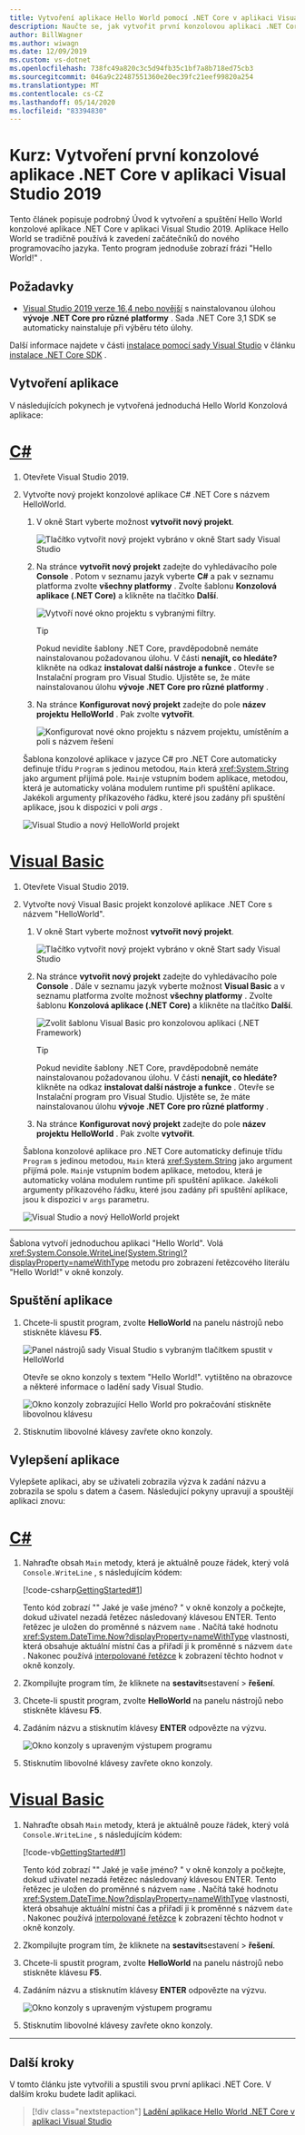 ```yaml
---
title: Vytvoření aplikace Hello World pomocí .NET Core v aplikaci Visual Studio
description: Naučte se, jak vytvořit první konzolovou aplikaci .NET Core pomocí C# nebo Visual Basic pomocí sady Visual Studio.
author: BillWagner
ms.author: wiwagn
ms.date: 12/09/2019
ms.custom: vs-dotnet
ms.openlocfilehash: 738fc49a820c3c5d94fb35c1bf7a8b718ed75cb3
ms.sourcegitcommit: 046a9c22487551360e20ec39fc21eef99820a254
ms.translationtype: MT
ms.contentlocale: cs-CZ
ms.lasthandoff: 05/14/2020
ms.locfileid: "83394830"
---
```

# <a name="tutorial-create-your-first-net-core-console-application-in-visual-studio-2019"></a>Kurz: Vytvoření první konzolové aplikace .NET Core v aplikaci Visual Studio 2019

Tento článek popisuje podrobný Úvod k vytvoření a spuštění Hello World konzolové aplikace .NET Core v aplikaci Visual Studio 2019. Aplikace Hello World se tradičně používá k zavedení začátečníků do nového programovacího jazyka. Tento program jednoduše zobrazí frázi "Hello World!" .

## <a name="prerequisites"></a>Požadavky

- [Visual Studio 2019 verze 16,4 nebo novější](https://visualstudio.microsoft.com/downloads/?utm_medium=microsoft&utm_source=docs.microsoft.com&utm_campaign=inline+link&utm_content=download+vs2019) s nainstalovanou úlohou **vývoje .NET Core pro různé platformy** . Sada .NET Core 3,1 SDK se automaticky nainstaluje při výběru této úlohy.

Další informace najdete v části [instalace pomocí sady Visual Studio](../install/sdk.md?pivots=os-windows#install-with-visual-studio) v článku [instalace .NET Core SDK](../install/sdk.md?pivots=os-windows) .

## <a name="create-the-app"></a>Vytvoření aplikace

V následujících pokynech je vytvořená jednoduchá Hello World Konzolová aplikace:

<!-- markdownlint-disable MD025 -->

# <a name="c"></a>[C#](#tab/csharp)

1. Otevřete Visual Studio 2019.

1. Vytvořte nový projekt konzolové aplikace C# .NET Core s názvem HelloWorld.

   1. V okně Start vyberte možnost **vytvořit nový projekt**.

      ![Tlačítko vytvořit nový projekt vybráno v okně Start sady Visual Studio](./media/with-visual-studio/start-window.png)

   1. Na stránce **vytvořit nový projekt** zadejte do vyhledávacího pole **Console** . Potom v seznamu jazyk vyberte **C#** a pak v seznamu platforma zvolte **všechny platformy** . Zvolte šablonu **Konzolová aplikace (.NET Core)** a klikněte na tlačítko **Další**.

      ![Vytvoří nové okno projektu s vybranými filtry.](./media/with-visual-studio/create-new-project.png)

      > [!TIP]
      > Pokud nevidíte šablony .NET Core, pravděpodobně nemáte nainstalovanou požadovanou úlohu. V části **nenajít, co hledáte?** klikněte na odkaz **instalovat další nástroje a funkce** . Otevře se Instalační program pro Visual Studio. Ujistěte se, že máte nainstalovanou úlohu **vývoje .NET Core pro různé platformy** .

   1. Na stránce **Konfigurovat nový projekt** zadejte do pole **název projektu** **HelloWorld** . Pak zvolte **vytvořit**.

      ![Konfigurovat nové okno projektu s názvem projektu, umístěním a poli s názvem řešení](./media/with-visual-studio/configure-new-project.png)

   Šablona konzolové aplikace v jazyce C# pro .NET Core automaticky definuje třídu `Program` s jedinou metodou, `Main` která <xref:System.String> jako argument přijímá pole. `Main`je vstupním bodem aplikace, metodou, která je automaticky volána modulem runtime při spuštění aplikace. Jakékoli argumenty příkazového řádku, které jsou zadány při spuštění aplikace, jsou k dispozici v poli *args* .

   ![Visual Studio a nový HelloWorld projekt](./media/with-visual-studio/visual-studio-main-window.png)

# <a name="visual-basic"></a>[Visual Basic](#tab/vb)

1. Otevřete Visual Studio 2019.

1. Vytvořte nový Visual Basic projekt konzolové aplikace .NET Core s názvem "HelloWorld".

   1. V okně Start vyberte možnost **vytvořit nový projekt**.

      ![Tlačítko vytvořit nový projekt vybráno v okně Start sady Visual Studio](./media/with-visual-studio/start-window.png)

   1. Na stránce **vytvořit nový projekt** zadejte do vyhledávacího pole **Console** . Dále v seznamu jazyk vyberte možnost **Visual Basic** a v seznamu platforma zvolte možnost **všechny platformy** . Zvolte šablonu **Konzolová aplikace (.NET Core)** a klikněte na tlačítko **Další**.

      ![Zvolit šablonu Visual Basic pro konzolovou aplikaci (.NET Framework)](./media/with-visual-studio/vb/create-new-project.png)

      > [!TIP]
      > Pokud nevidíte šablony .NET Core, pravděpodobně nemáte nainstalovanou požadovanou úlohu. V části **nenajít, co hledáte?** klikněte na odkaz **instalovat další nástroje a funkce** . Otevře se Instalační program pro Visual Studio. Ujistěte se, že máte nainstalovanou úlohu **vývoje .NET Core pro různé platformy** .

   1. Na stránce **Konfigurovat nový projekt** zadejte do pole **název projektu** **HelloWorld** . Pak zvolte **vytvořit**.

   Šablona konzolové aplikace pro .NET Core automaticky definuje třídu `Program` s jedinou metodou, `Main` která <xref:System.String> jako argument přijímá pole. `Main`je vstupním bodem aplikace, metodou, která je automaticky volána modulem runtime při spuštění aplikace. Jakékoli argumenty příkazového řádku, které jsou zadány při spuštění aplikace, jsou k dispozici v `args` parametru.

   ![Visual Studio a nový HelloWorld projekt](./media/with-visual-studio/vb/visual-studio-main-window.png)

---

   Šablona vytvoří jednoduchou aplikaci "Hello World". Volá <xref:System.Console.WriteLine(System.String)?displayProperty=nameWithType> metodu pro zobrazení řetězcového literálu "Hello World!" v okně konzoly.

## <a name="run-the-app"></a>Spuštění aplikace

1. Chcete-li spustit program, zvolte **HelloWorld** na panelu nástrojů nebo stiskněte klávesu **F5**.

   ![Panel nástrojů sady Visual Studio s vybraným tlačítkem spustit v HelloWorld](./media/with-visual-studio/run-program.png)

   Otevře se okno konzoly s textem "Hello World!". vytištěno na obrazovce a některé informace o ladění sady Visual Studio.

   ![Okno konzoly zobrazující Hello World pro pokračování stiskněte libovolnou klávesu](./media/with-visual-studio/hello-world-console.png)

1. Stisknutím libovolné klávesy zavřete okno konzoly.

## <a name="enhance-the-app"></a>Vylepšení aplikace

Vylepšete aplikaci, aby se uživateli zobrazila výzva k zadání názvu a zobrazila se spolu s datem a časem. Následující pokyny upravují a spouštějí aplikaci znovu:

# <a name="c"></a>[C#](#tab/csharp)

1. Nahraďte obsah `Main` metody, která je aktuálně pouze řádek, který volá `Console.WriteLine` , s následujícím kódem:

   [!code-csharp[GettingStarted#1](~/samples/snippets/csharp/getting_started/with_visual_studio/HelloWorld.cs#1)]

   Tento kód zobrazí "" Jaké je vaše jméno? " v okně konzoly a počkejte, dokud uživatel nezadá řetězec následovaný klávesou ENTER. Tento řetězec je uložen do proměnné s názvem `name` . Načítá také hodnotu <xref:System.DateTime.Now?displayProperty=nameWithType> vlastnosti, která obsahuje aktuální místní čas a přiřadí ji k proměnné s názvem `date` . Nakonec používá [interpolované řetězce](../../csharp/language-reference/tokens/interpolated.md) k zobrazení těchto hodnot v okně konzoly.

1. Zkompilujte program tím, že kliknete na **sestavit**sestavení  >  **řešení**.

1. Chcete-li spustit program, zvolte **HelloWorld** na panelu nástrojů nebo stiskněte klávesu **F5**.

1. Zadáním názvu a stisknutím klávesy **ENTER** odpovězte na výzvu.

   ![Okno konzoly s upraveným výstupem programu](./media/with-visual-studio/hello-world-update.png)

1. Stisknutím libovolné klávesy zavřete okno konzoly.

# <a name="visual-basic"></a>[Visual Basic](#tab/vb)

1. Nahraďte obsah `Main` metody, která je aktuálně pouze řádek, který volá `Console.WriteLine` , s následujícím kódem:

   [!code-vb[GettingStarted#1](~/samples/snippets/core/tutorials/vb-with-visual-studio/Program.vb#1)]

   Tento kód zobrazí "" Jaké je vaše jméno? " v okně konzoly a počkejte, dokud uživatel nezadá řetězec následovaný klávesou ENTER. Tento řetězec je uložen do proměnné s názvem `name` . Načítá také hodnotu <xref:System.DateTime.Now?displayProperty=nameWithType> vlastnosti, která obsahuje aktuální místní čas a přiřadí ji k proměnné s názvem `date` . Nakonec používá [interpolované řetězce](../../visual-basic/programming-guide/language-features/strings/interpolated-strings.md) k zobrazení těchto hodnot v okně konzoly.

1. Zkompilujte program tím, že kliknete na **sestavit**sestavení  >  **řešení**.

1. Chcete-li spustit program, zvolte **HelloWorld** na panelu nástrojů nebo stiskněte klávesu **F5**.

1. Zadáním názvu a stisknutím klávesy **ENTER** odpovězte na výzvu.

   ![Okno konzoly s upraveným výstupem programu](./media/with-visual-studio/hello-world-update.png)

1. Stisknutím libovolné klávesy zavřete okno konzoly.

---

## <a name="next-steps"></a>Další kroky

V tomto článku jste vytvořili a spustili svou první aplikaci .NET Core. V dalším kroku budete ladit aplikaci.

> [!div class="nextstepaction"]
> [Ladění aplikace Hello World .NET Core v aplikaci Visual Studio](debugging-with-visual-studio.md)
